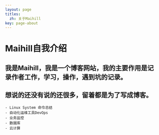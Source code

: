 ```yaml
---
layout: page
titles:
  zh: 关于Maihill
key: page-about
---
```


# Maihill自我介绍
## 我是Maihill，我是一个博客网站，我的主要作用是记录作者工作，学习，操作，遇到坑的记录。
## 想说的还没有说的还很多，留着都是为了写成博客。
    - Linux System 命令总结
    - 自动化运维工具DevOps
    - 业务监控
    - 数据库
    - 云计算
    

  